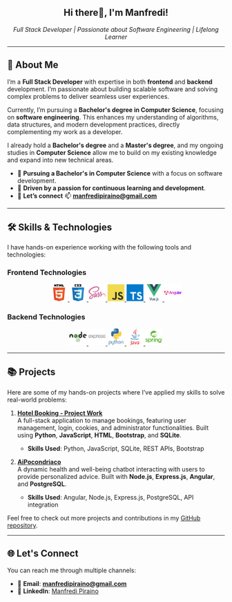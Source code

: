 <h2 align="center">Hi there👋, I'm Manfredi!</h2>

<p align="center">
  <em>Full Stack Developer | Passionate about Software Engineering | Lifelong Learner</em>
</p>

---

## 🚀 About Me

I’m a **Full Stack Developer** with expertise in both **frontend** and **backend** development. I’m passionate about building scalable software and solving complex problems to deliver seamless user experiences.

Currently, I’m pursuing a **Bachelor's degree in Computer Science**, focusing on **software engineering**. This enhances my understanding of algorithms, data structures, and modern development practices, directly complementing my work as a developer.

I already hold a **Bachelor's degree** and a **Master's degree**, and my ongoing studies in **Computer Science** allow me to build on my existing knowledge and expand into new technical areas.

- 🌱 **Pursuing a Bachelor's in Computer Science** with a focus on software development.
- 🚀 **Driven by a passion for continuous learning and development**.
- 💬 **Let’s connect** 📫 <a href="mailto:manfredipiraino@gmail.com"><strong>manfredipiraino@gmail.com</strong></a>

---
## 🛠️ Skills & Technologies

I have hands-on experience working with the following tools and technologies:

### **Frontend Technologies**
<p align="center">
  <a href="https://developer.mozilla.org/en-US/docs/Web/HTML" target="_blank" rel="noreferrer">
    <img src="https://raw.githubusercontent.com/devicons/devicon/master/icons/html5/html5-original-wordmark.svg" alt="HTML5" width="40" height="40" />
  </a>
  <a href="https://developer.mozilla.org/en-US/docs/Web/CSS" target="_blank" rel="noreferrer">
    <img src="https://raw.githubusercontent.com/devicons/devicon/master/icons/css3/css3-original-wordmark.svg" alt="CSS3" width="40" height="40" />
  </a>
  <a href="https://sass-lang.com/" target="_blank" rel="noreferrer">
    <img src="https://raw.githubusercontent.com/devicons/devicon/master/icons/sass/sass-original.svg" alt="Sass" width="40" height="40" />
  </a>
  <a href="https://developer.mozilla.org/en-US/docs/Web/JavaScript" target="_blank" rel="noreferrer">
    <img src="https://raw.githubusercontent.com/devicons/devicon/master/icons/javascript/javascript-original.svg" alt="JavaScript" width="40" height="40" />
  </a>
  <a href="https://www.typescriptlang.org/" target="_blank" rel="noreferrer">
    <img src="https://raw.githubusercontent.com/devicons/devicon/master/icons/typescript/typescript-original.svg" alt="TypeScript" width="40" height="40" />
  </a>
  <a href="https://vuejs.org/" target="_blank" rel="noreferrer">
    <img src="https://raw.githubusercontent.com/devicons/devicon/master/icons/vuejs/vuejs-original-wordmark.svg" alt="VueJS" width="40" height="40" />
  </a>
  <a href="https://angular.io/" target="_blank" rel="noreferrer">
    <img src="https://raw.githubusercontent.com/devicons/devicon/master/icons/angular/angular-original-wordmark.svg" alt="Angular" width="40" height="40" />
  </a>
</p>

### **Backend Technologies**
<p align="center">
  <a href="https://nodejs.org/" target="_blank" rel="noreferrer">
    <img src="https://raw.githubusercontent.com/devicons/devicon/master/icons/nodejs/nodejs-original-wordmark.svg" alt="Node.js" width="40" height="40" />
  </a>
  <a href="https://expressjs.com/" target="_blank" rel="noreferrer">
    <img src="https://raw.githubusercontent.com/devicons/devicon/master/icons/express/express-original-wordmark.svg" alt="Express" width="40" height="40" />
  </a>
  <a href="https://www.python.org/" target="_blank" rel="noreferrer">
    <img src="https://raw.githubusercontent.com/devicons/devicon/master/icons/python/python-original-wordmark.svg" alt="Python" width="40" height="40" />
  </a>
  <a href="https://www.java.com/" target="_blank" rel="noreferrer">
    <img src="https://raw.githubusercontent.com/devicons/devicon/master/icons/java/java-original-wordmark.svg" alt="Java" width="40" height="40" />
  </a>
  <a href="https://spring.io/" target="_blank" rel="noreferrer">
    <img src="https://raw.githubusercontent.com/devicons/devicon/master/icons/spring/spring-original-wordmark.svg" alt="Spring" width="40" height="40" />
  </a>
</p>



---

## 📚 Projects

Here are some of my hands-on projects where I’ve applied my skills to solve real-world problems:

1. **[Hotel Booking - Project Work](https://github.com/manfre3d/project_work)**  
   A full-stack application to manage bookings, featuring user management, login, cookies, and administrator functionalities. Built using **Python**, **JavaScript**, **HTML**, **Bootstrap**, and **SQLite**.  
   - **Skills Used**: Python, JavaScript, SQLite, REST APIs, Bootstrap

2. **[AiPocondriaco](https://github.com/manfre3d/AiPocondriaco)**  
   A dynamic health and well-being chatbot interacting with users to provide personalized advice. Built with **Node.js**, **Express.js**, **Angular**, and **PostgreSQL**.  
   - **Skills Used**: Angular, Node.js, Express.js, PostgreSQL, API integration

Feel free to check out more projects and contributions in my [GitHub repository](https://github.com/manfre3d?tab=repositories).

---

## 🌐 Let's Connect

You can reach me through multiple channels:

- 📧 **Email**: <a href="mailto:manfredipiraino@gmail.com"><strong>manfredipiraino@gmail.com</strong></a>
- 💼 **LinkedIn**: [Manfredi Piraino](https://www.linkedin.com/in/manfredi-piraino/)
